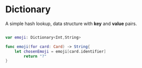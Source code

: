 # Dictionary

A simple hash lookup, data structure with __key__ and __value__ pairs.

```swift

var emoji: Dictionary<Int,String>

func emoji(for card: Card) -> String{
    let chosenEmoji = emoji[card.identifier]
        return "?"
}
```
